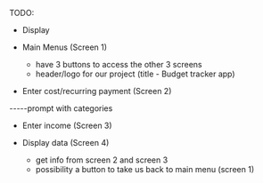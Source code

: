 TODO:
- Display
- Main Menus (Screen 1)
  - have 3 buttons to access the other 3 screens 
  - header/logo for our project (title - Budget tracker app)
  
- Enter cost/recurring payment (Screen 2)

-----prompt with categories
- Enter income (Screen 3)

- Display data (Screen 4)
  - get info from screen 2 and screen 3
  - possibility a button to take us back to main menu (screen 1)